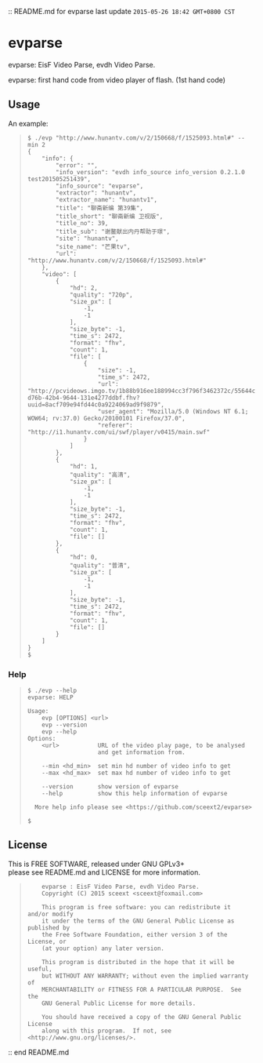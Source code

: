 :: README.md for evparse
last update `2015-05-26 18:42 GMT+0800 CST`

# evparse
evparse: EisF Video Parse, evdh Video Parse. 

evparse: first hand code from video player of flash. (1st hand code)

## Usage

An example:

> ```
> $ ./evp "http://www.hunantv.com/v/2/150668/f/1525093.html#" --min 2
> {
>     "info": {
>         "error": "",
>         "info_version": "evdh info_source info_version 0.2.1.0 test201505251439",
>         "info_source": "evparse",
>         "extractor": "hunantv",
>         "extractor_name": "hunantv1",
>         "title": "聊斋新编 第39集",
>         "title_short": "聊斋新编 卫视版",
>         "title_no": 39,
>         "title_sub": "谢鳌献出内丹帮助于璟",
>         "site": "hunantv",
>         "site_name": "芒果tv",
>         "url": "http://www.hunantv.com/v/2/150668/f/1525093.html#"
>     },
>     "video": [
>         {
>             "hd": 2,
>             "quality": "720p",
>             "size_px": [
>                 -1,
>                 -1
>             ],
>             "size_byte": -1,
>             "time_s": 2472,
>             "format": "fhv",
>             "count": 1,
>             "file": [
>                 {
>                     "size": -1,
>                     "time_s": 2472,
>                     "url": "http://pcvideows.imgo.tv/1b88b916ee188994cc3f796f3462372c/55644c13/c1/2015/dianshiju/liaozhaixinbianshouluban/2015052500fd23d5-d76b-42b4-9644-131e4277ddbf.fhv?uuid=8acf709e94fd44c0a9224069ad9f9879",
>                     "user_agent": "Mozilla/5.0 (Windows NT 6.1; WOW64; rv:37.0) Gecko/20100101 Firefox/37.0",
>                     "referer": "http://i1.hunantv.com/ui/swf/player/v0415/main.swf"
>                 }
>             ]
>         },
>         {
>             "hd": 1,
>             "quality": "高清",
>             "size_px": [
>                 -1,
>                 -1
>             ],
>             "size_byte": -1,
>             "time_s": 2472,
>             "format": "fhv",
>             "count": 1,
>             "file": []
>         },
>         {
>             "hd": 0,
>             "quality": "普清",
>             "size_px": [
>                 -1,
>                 -1
>             ],
>             "size_byte": -1,
>             "time_s": 2472,
>             "format": "fhv",
>             "count": 1,
>             "file": []
>         }
>     ]
> }
> $ 
> ```

### Help

> ```
> $ ./evp --help
> evparse: HELP
> 
> Usage:
>     evp [OPTIONS] <url>
>     evp --version
>     evp --help
> Options:
>     <url>           URL of the video play page, to be analysed 
>                     and get information from. 
> 
>     --min <hd_min>  set min hd number of video info to get
>     --max <hd_max>  set max hd number of video info to get
> 
>     --version       show version of evparse
>     --help          show this help information of evparse
> 
>   More help info please see <https://github.com/sceext2/evparse> 
> 
> $ 
> ```


## License

This is FREE SOFTWARE, released under GNU GPLv3+ <br />
please see README.md and LICENSE for more information. 

> ```
>     evparse : EisF Video Parse, evdh Video Parse. 
>     Copyright (C) 2015 sceext <sceext@foxmail.com> 
> 
>     This program is free software: you can redistribute it and/or modify
>     it under the terms of the GNU General Public License as published by
>     the Free Software Foundation, either version 3 of the License, or
>     (at your option) any later version.
> 
>     This program is distributed in the hope that it will be useful,
>     but WITHOUT ANY WARRANTY; without even the implied warranty of
>     MERCHANTABILITY or FITNESS FOR A PARTICULAR PURPOSE.  See the
>     GNU General Public License for more details.
> 
>     You should have received a copy of the GNU General Public License
>     along with this program.  If not, see <http://www.gnu.org/licenses/>.
> ```


:: end README.md


